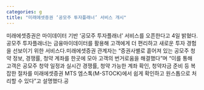 ```yaml
---
categories: g
title: "미래에셋증권 ‘공모주 투자플래너’ 서비스 개시"
---
```

미래에셋증권은 마이데이터 기반 ‘공모주 투자플래너’ 서비스를 오픈한다고 4일 밝혔다.공모주 투자플래너는 금융마이데이터를 활용해 고객에게 더 편리하고 새로운 투자 경험을 선보이기 위한 서비스다.미래에셋증권 관계자는 “증권사별로 흩어져 있는 공모주 청약 정보, 경쟁률, 청약 계좌를 한곳에 모아 고객의 번거로움을 해결했다”며 “이를 통해 고객은 공모주 청약 일정과 실시간 경쟁률, 청약 가능한 계좌 확인, 청약자금 준비 등 복잡한 절차를 미래에셋증권 MTS 엠스톡(M-STOCK)에서 쉽게 확인하고 원스톱으로 처리할 수 있다”고 설명했다.공